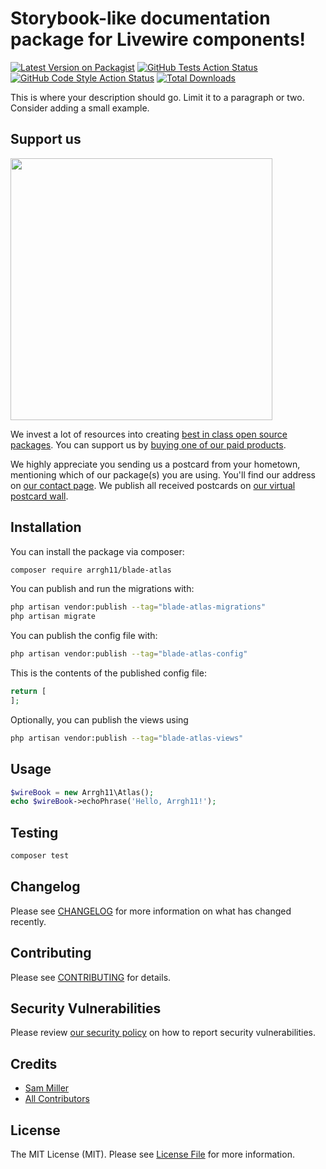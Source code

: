 # Storybook-like documentation package for Livewire components!

[![Latest Version on Packagist](https://img.shields.io/packagist/v/arrgh11/blade-atlas.svg?style=flat-square)](https://packagist.org/packages/arrgh11/blade-atlas)
[![GitHub Tests Action Status](https://img.shields.io/github/actions/workflow/status/arrgh11/blade-atlas/run-tests.yml?branch=main&label=tests&style=flat-square)](https://github.com/arrgh11/blade-atlas/actions?query=workflow%3Arun-tests+branch%3Amain)
[![GitHub Code Style Action Status](https://img.shields.io/github/actions/workflow/status/arrgh11/blade-atlas/fix-php-code-style-issues.yml?branch=main&label=code%20style&style=flat-square)](https://github.com/arrgh11/blade-atlas/actions?query=workflow%3A"Fix+PHP+code+style+issues"+branch%3Amain)
[![Total Downloads](https://img.shields.io/packagist/dt/arrgh11/blade-atlas.svg?style=flat-square)](https://packagist.org/packages/arrgh11/blade-atlas)

This is where your description should go. Limit it to a paragraph or two. Consider adding a small example.

## Support us

[<img src="https://github-ads.s3.eu-central-1.amazonaws.com/blade-atlas.jpg?t=1" width="419px" />](https://spatie.be/github-ad-click/blade-atlas)

We invest a lot of resources into creating [best in class open source packages](https://spatie.be/open-source). You can support us by [buying one of our paid products](https://spatie.be/open-source/support-us).

We highly appreciate you sending us a postcard from your hometown, mentioning which of our package(s) you are using. You'll find our address on [our contact page](https://spatie.be/about-us). We publish all received postcards on [our virtual postcard wall](https://spatie.be/open-source/postcards).

## Installation

You can install the package via composer:

```bash
composer require arrgh11/blade-atlas
```

You can publish and run the migrations with:

```bash
php artisan vendor:publish --tag="blade-atlas-migrations"
php artisan migrate
```

You can publish the config file with:

```bash
php artisan vendor:publish --tag="blade-atlas-config"
```

This is the contents of the published config file:

```php
return [
];
```

Optionally, you can publish the views using

```bash
php artisan vendor:publish --tag="blade-atlas-views"
```

## Usage

```php
$wireBook = new Arrgh11\Atlas();
echo $wireBook->echoPhrase('Hello, Arrgh11!');
```

## Testing

```bash
composer test
```

## Changelog

Please see [CHANGELOG](CHANGELOG.md) for more information on what has changed recently.

## Contributing

Please see [CONTRIBUTING](CONTRIBUTING.md) for details.

## Security Vulnerabilities

Please review [our security policy](../../security/policy) on how to report security vulnerabilities.

## Credits

- [Sam Miller](https://github.com/arrgh11)
- [All Contributors](../../contributors)

## License

The MIT License (MIT). Please see [License File](LICENSE.md) for more information.
